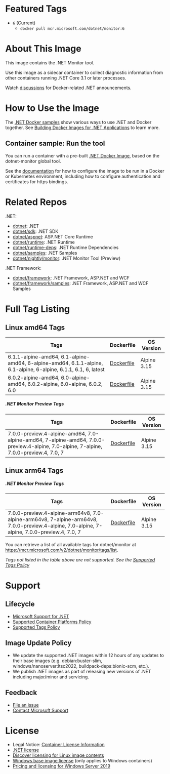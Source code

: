 # Featured Tags

* `6` (Current)
  * `docker pull mcr.microsoft.com/dotnet/monitor:6`

# About This Image

This image contains the .NET Monitor tool.

Use this image as a sidecar container to collect diagnostic information from other containers running .NET Core 3.1 or later processes.

Watch [discussions](https://github.com/dotnet/dotnet-docker/discussions/categories/announcements) for Docker-related .NET announcements.

# How to Use the Image

The [.NET Docker samples](https://github.com/dotnet/dotnet-docker/blob/main/samples/README.md) show various ways to use .NET and Docker together. See [Building Docker Images for .NET Applications](https://docs.microsoft.com/dotnet/core/docker/building-net-docker-images) to learn more.

## Container sample: Run the tool

You can run a container with a pre-built [.NET Docker Image](https://hub.docker.com/_/microsoft-dotnet-monitor/), based on the dotnet-monitor global tool.

See the [documentation](https://go.microsoft.com/fwlink/?linkid=2158052) for how to configure the image to be run in a Docker or Kubernetes environment, including how to configure authentication and certificates for https bindings.

# Related Repos

.NET:

* [dotnet](https://hub.docker.com/_/microsoft-dotnet/): .NET
* [dotnet/sdk](https://hub.docker.com/_/microsoft-dotnet-sdk/): .NET SDK
* [dotnet/aspnet](https://hub.docker.com/_/microsoft-dotnet-aspnet/): ASP.NET Core Runtime
* [dotnet/runtime](https://hub.docker.com/_/microsoft-dotnet-runtime/): .NET Runtime
* [dotnet/runtime-deps](https://hub.docker.com/_/microsoft-dotnet-runtime-deps/): .NET Runtime Dependencies
* [dotnet/samples](https://hub.docker.com/_/microsoft-dotnet-samples/): .NET Samples
* [dotnet/nightly/monitor](https://hub.docker.com/_/microsoft-dotnet-nightly-monitor/): .NET Monitor Tool (Preview)

.NET Framework:

* [dotnet/framework](https://hub.docker.com/_/microsoft-dotnet-framework/): .NET Framework, ASP.NET and WCF
* [dotnet/framework/samples](https://hub.docker.com/_/microsoft-dotnet-framework-samples/): .NET Framework, ASP.NET and WCF Samples

# Full Tag Listing

## Linux amd64 Tags
Tags | Dockerfile | OS Version
-----------| -------------| -------------
6.1.1-alpine-amd64, 6.1-alpine-amd64, 6-alpine-amd64, 6.1.1-alpine, 6.1-alpine, 6-alpine, 6.1.1, 6.1, 6, latest | [Dockerfile](https://github.com/dotnet/dotnet-docker/blob/main/src/monitor/6.1/alpine/amd64/Dockerfile) | Alpine 3.15
6.0.2-alpine-amd64, 6.0-alpine-amd64, 6.0.2-alpine, 6.0-alpine, 6.0.2, 6.0 | [Dockerfile](https://github.com/dotnet/dotnet-docker/blob/main/src/monitor/6.0/alpine/amd64/Dockerfile) | Alpine 3.15

##### .NET Monitor Preview Tags
Tags | Dockerfile | OS Version
-----------| -------------| -------------
7.0.0-preview.4-alpine-amd64, 7.0-alpine-amd64, 7-alpine-amd64, 7.0.0-preview.4-alpine, 7.0-alpine, 7-alpine, 7.0.0-preview.4, 7.0, 7 | [Dockerfile](https://github.com/dotnet/dotnet-docker/blob/main/src/monitor/7.0/alpine/amd64/Dockerfile) | Alpine 3.15

## Linux arm64 Tags
##### .NET Monitor Preview Tags
Tags | Dockerfile | OS Version
-----------| -------------| -------------
7.0.0-preview.4-alpine-arm64v8, 7.0-alpine-arm64v8, 7-alpine-arm64v8, 7.0.0-preview.4-alpine, 7.0-alpine, 7-alpine, 7.0.0-preview.4, 7.0, 7 | [Dockerfile](https://github.com/dotnet/dotnet-docker/blob/main/src/monitor/7.0/alpine/arm64v8/Dockerfile) | Alpine 3.15

You can retrieve a list of all available tags for dotnet/monitor at https://mcr.microsoft.com/v2/dotnet/monitor/tags/list.
<!--End of generated tags-->

*Tags not listed in the table above are not supported. See the [Supported Tags Policy](https://github.com/dotnet/dotnet-docker/blob/main/documentation/supported-tags.md)*

# Support

## Lifecycle

* [Microsoft Support for .NET](https://github.com/dotnet/core/blob/main/microsoft-support.md)
* [Supported Container Platforms Policy](https://github.com/dotnet/dotnet-docker/blob/main/documentation/supported-platforms.md)
* [Supported Tags Policy](https://github.com/dotnet/dotnet-docker/blob/main/documentation/supported-tags.md)

## Image Update Policy

* We update the supported .NET images within 12 hours of any updates to their base images (e.g. debian:buster-slim, windows/nanoserver:ltsc2022, buildpack-deps:bionic-scm, etc.).
* We publish .NET images as part of releasing new versions of .NET including major/minor and servicing.

## Feedback

* [File an issue](https://github.com/dotnet/dotnet-docker/issues/new/choose)
* [Contact Microsoft Support](https://support.microsoft.com/contactus/)

# License

* Legal Notice: [Container License Information](https://aka.ms/mcr/osslegalnotice)
* [.NET license](https://github.com/dotnet/dotnet-docker/blob/main/LICENSE)
* [Discover licensing for Linux image contents](https://github.com/dotnet/dotnet-docker/blob/main/documentation/image-artifact-details.md)
* [Windows base image license](https://docs.microsoft.com/virtualization/windowscontainers/images-eula) (only applies to Windows containers)
* [Pricing and licensing for Windows Server 2019](https://www.microsoft.com/cloud-platform/windows-server-pricing)
